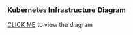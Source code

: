 ### Kubernetes Infrastructure Diagram

[CLICK ME](https://excalidraw.com/#json=c3EAbU2O_C9CcGk5OdT_r,NRnZeUFA3oa98f3FUOc6JA) to view the diagram